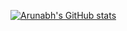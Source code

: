 [![Arunabh's GitHub stats](https://github-readme-stats.vercel.app/api?username=Arunabh0409)](https://github.com/Arunabh0409/github-readme-stats)
